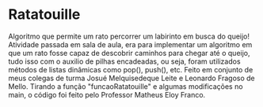 # Ratatouille
Algoritmo que permite um rato percorrer um labirinto em busca do queijo!
Atividade passada em sala de aula, era para implementar um algoritmo em que um rato fosse capaz de descobrir caminhos para chegar até o queijo, tudo isso com o auxilio
de pilhas encadeadas, ou seja, foram utilizados métodos de listas dinâmicas como pop(), push(), etc.
Feito em conjunto de meus colegas de turma Josué Melquisedeque Leite e Leonardo Fragoso de Mello.
Tirando a função "funcaoRatatouille" e algumas modificações no main, o código foi feito pelo Professor Matheus Eloy Franco.
